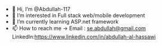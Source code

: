 - 👋 Hi, I’m @Abdullah-117
- 👀 I’m interested in Full stack web/mobile development
- 🌱 I’m currently learning ASP.net framework
- 📫 How to reach me ->  Email : se.abdullah@gmail.com   LinkedIn:https://www.linkedin.com/in/abdullah-al-hassawi

